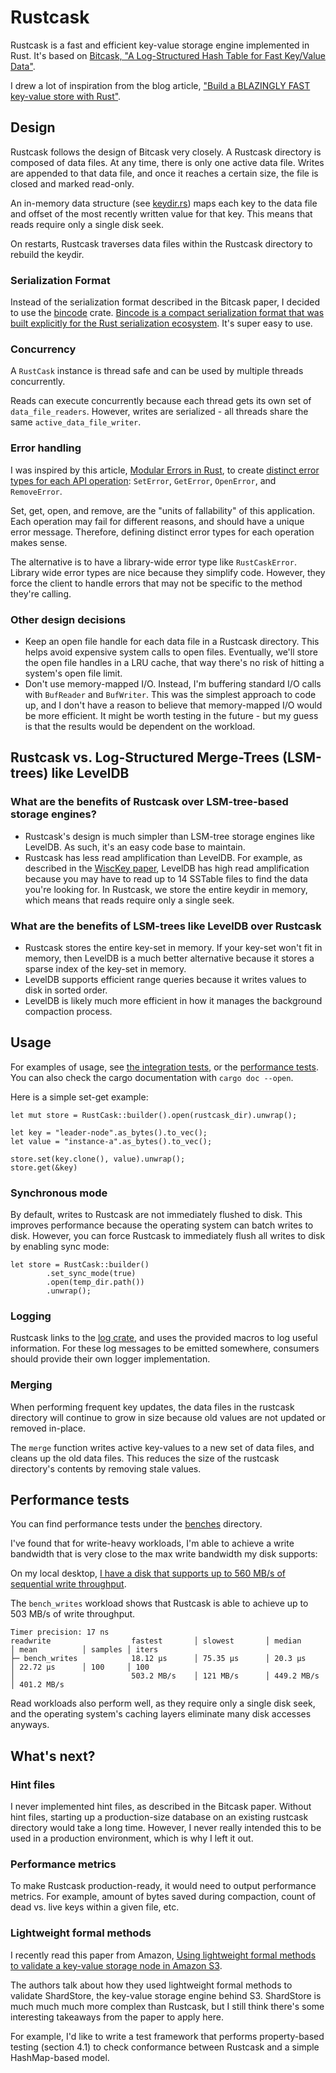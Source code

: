 # Rustcask
Rustcask is a fast and efficient key-value storage engine implemented in Rust.
It's based on [Bitcask,
"A Log-Structured Hash Table for Fast Key/Value Data"](https://riak.com/assets/bitcask-intro.pdf).

I drew a lot of inspiration from the blog article, 
["Build a BLAZINGLY FAST key-value store with Rust"](https://www.tunglevo.com/note/build-a-blazingly-fast-key-value-store-with-rust/).

## Design
Rustcask follows the design of Bitcask very closely. A Rustcask directory is composed of data files. At any time,
there is only one active data file. Writes are appended to that data file, and once it reaches a certain size,
the file is closed and marked read-only.

An in-memory data structure (see [keydir.rs](./src/keydir.rs)) maps each key to the data file and offset of the 
most recently written value for that key. This means that reads require only a single disk seek.

On restarts, Rustcask traverses data files within the Rustcask directory to rebuild the keydir.

### Serialization Format
Instead of the serialization format described in the Bitcask paper, I decided to use the [bincode](https://docs.rs/bincode/latest/bincode/) crate. 
[Bincode is a compact serialization format that was built explicitly for the Rust serialization ecosystem](https://tyoverby.com/posts/bincode_release.html).
It's super easy to use.

### Concurrency
A `RustCask` instance is thread safe and can be used by multiple threads concurrently.

Reads can execute concurrently because each thread gets its own set of `data_file_readers`. 
However, writes are serialized - all threads share the same `active_data_file_writer`.

### Error handling
I was inspired by this article, [Modular Errors in Rust](https://sabrinajewson.org/blog/errors), to create 
 [distinct error types for each API operation](./src/error.rs): `SetError`, `GetError`, `OpenError`, and `RemoveError`.

Set, get, open, and remove, are the "units of fallability" of this application. 
Each operation may fail for different reasons, and should have a unique error message.
Therefore, defining distinct error types for each operation makes sense.

The alternative is to have a library-wide error type like `RustCaskError`. Library wide error types are nice
because they simplify code. However, they force the client to handle errors that may not be specific to the method they're calling.

### Other design decisions
- Keep an open file handle for each data file in a Rustcask directory. This helps avoid expensive system calls to open files.
Eventually, we'll store the open file handles in a LRU cache, that way there's no risk of hitting a system's open file limit.
- Don't use memory-mapped I/O. Instead, I'm buffering standard I/O calls with `BufReader` and `BufWriter`.
  This was the simplest approach to code up, and I don't have a reason to believe that memory-mapped I/O would be more efficient.
  It might be worth testing in the future - but my guess is that the results would be dependent on the workload.

## Rustcask vs. Log-Structured Merge-Trees (LSM-trees) like LevelDB
### What are the benefits of Rustcask over LSM-tree-based storage engines?
- Rustcask's design is much simpler than LSM-tree storage engines like LevelDB. As such, it's an easy code base to maintain.
- Rustcask has less read amplification than LevelDB. For example, as described in the [WiscKey paper](https://www.usenix.org/system/files/conference/fast16/fast16-papers-lu.pdf), LevelDB has high read amplification because you may have to read up to 14
SSTable files to find the data you're looking for. In Rustcask, we store the entire keydir in memory, 
which means that reads require only a single seek.

### What are the benefits of LSM-trees like LevelDB over Rustcask
- Rustcask stores the entire key-set in memory. If your key-set won't fit in memory, then LevelDB is a much better alternative
because it stores a sparse index of the key-set in memory.
- LevelDB supports efficient range queries because it writes values to disk in sorted order. 
- LevelDB is likely much more efficient in how it manages the background compaction process.

## Usage
For examples of usage, see [the integration tests](./tests/tests.rs), or the [performance tests](./benches/readwrite.rs). 
You can also check the cargo documentation with `cargo doc --open`.

Here is a simple set-get example:
```
let mut store = RustCask::builder().open(rustcask_dir).unwrap();

let key = "leader-node".as_bytes().to_vec();
let value = "instance-a".as_bytes().to_vec();

store.set(key.clone(), value).unwrap();
store.get(&key)
```

### Synchronous mode
By default, writes to Rustcask are not immediately flushed to disk. This improves performance
because the operating system can batch writes to disk. However, you can force 
Rustcask to immediately flush all writes to disk by enabling sync mode:
```
let store = RustCask::builder()
        .set_sync_mode(true)
        .open(temp_dir.path())
        .unwrap();
```

### Logging
Rustcask links to the [log crate](https://crates.io/crates/log), and uses the provided macros to log useful information. 
For these log messages to be emitted somewhere, consumers should provide their own logger implementation.

### Merging
When performing frequent key updates, the data files in the
rustcask directory will continue to grow in size because
old values are not updated or removed in-place.

The `merge` function writes active key-values to a new set of
data files, and cleans up the old data files. This reduces the size of
the rustcask directory's contents by removing stale values.

## Performance tests
You can find performance tests under the [benches](./benches/) directory. 

I've found that for write-heavy workloads,
I'm able to achieve a write bandwidth that is very close to the max write bandwidth my disk supports:

On my local desktop, [I have a disk that supports up to 560 MB/s of sequential write throughput](https://www.mouser.com/datasheet/2/146/ssd_pro_6000p_brief-2474541.pdf).

The `bench_writes` workload shows that Rustcask is able to achieve up to 503 MB/s of write throughput.
```
Timer precision: 17 ns
readwrite                  fastest       │ slowest       │ median        │ mean          │ samples │ iters
├─ bench_writes            18.12 µs      │ 75.35 µs      │ 20.3 µs       │ 22.72 µs      │ 100     │ 100
│                          503.2 MB/s    │ 121 MB/s      │ 449.2 MB/s    │ 401.2 MB/s    
```

Read workloads also perform well, as they require only a single disk seek, and the operating system's caching layers eliminate many disk accesses anyways.


## What's next?
### Hint files
I never implemented hint files, as described in the Bitcask paper. Without hint files, 
starting up a production-size database on an existing rustcask directory would take a long time.
However, I never really intended this to be used in a production environment, which is why I left it out.

### Performance metrics
To make Rustcask production-ready, it would need to output performance metrics.
For example, amount of bytes saved during compaction, count of dead vs. live keys within a given file, etc.

### Lightweight formal methods
I recently read this paper from Amazon, 
[Using lightweight formal methods to validate a key-value storage node in Amazon S3](https://www.amazon.science/publications/using-lightweight-formal-methods-to-validate-a-key-value-storage-node-in-amazon-s3).

The authors talk about how they used lightweight formal methods to validate ShardStore, the key-value storage engine behind S3.
ShardStore is much much much more complex than Rustcask, but I still think there's some interesting takeaways from the paper to apply here.

For example, I'd like to write a test framework that performs property-based testing (section 4.1) to check conformance between Rustcask and a simple HashMap-based model.
